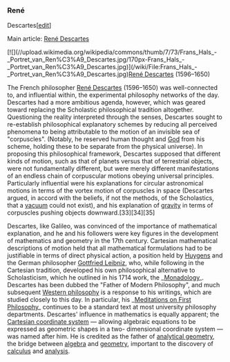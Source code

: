 ### René
Descartes[[edit](/w/index.php?title=History\_of\_physics&action=edit&section=9
"Edit section: René Descartes")]

Main article: [René Descartes](/wiki/Ren%C3%A9\_Descartes "René Descartes")

[![](//upload.wikimedia.org/wikipedia/commons/thumb/7/73/Frans\_Hals\_-
\_Portret\_van\_Ren%C3%A9\_Descartes.jpg/170px-Frans\_Hals\_-
\_Portret\_van\_Ren%C3%A9\_Descartes.jpg)](/wiki/File:Frans\_Hals\_-
\_Portret\_van\_Ren%C3%A9\_Descartes.jpg)[René
Descartes](/wiki/Ren%C3%A9\_Descartes "René Descartes") 
(1596–1650)

The French philosopher [René Descartes](/wiki/Ren%C3%A9\_Descartes "René
Descartes") (1596–1650) was well-connected to, and influential within, the
experimental philosophy networks of the day. Descartes had a more ambitious
agenda, however, which was geared toward replacing the Scholastic
philosophical tradition altogether. Questioning the reality interpreted
through the senses, Descartes sought to re-establish philosophical explanatory
schemes by reducing all perceived phenomena to being attributable to the
motion of an invisible sea of "corpuscles". (Notably, he reserved human
thought and [God](/wiki/God "God") from his scheme, holding these to be
separate from the physical universe). In proposing this philosophical
framework, Descartes supposed that different kinds of motion, such as that of
planets versus that of terrestrial objects, were not fundamentally different,
but were merely different manifestations of an endless chain of corpuscular
motions obeying universal principles. Particularly influential were his
explanations for circular astronomical motions in terms of the vortex motion
of corpuscles in space (Descartes argued, in accord with the beliefs, if not
the methods, of the Scholastics, that a [vacuum](/wiki/Vacuum "Vacuum") could
not exist), and his explanation of [gravity](/wiki/Gravity "Gravity") in terms
of corpuscles pushing objects downward.[33][34][35]

Descartes, like Galileo, was convinced of the importance of mathematical
explanation, and he and his followers were key figures in the development of
mathematics and geometry in the 17th century. Cartesian mathematical
descriptions of motion held that all mathematical formulations had to be
justifiable in terms of direct physical action, a position held by
[Huygens](/wiki/Christiaan\_Huygens "Christiaan Huygens") and the German
philosopher [Gottfried Leibniz](/wiki/Gottfried\_Leibniz "Gottfried Leibniz"),
who, while following in the Cartesian tradition, developed his own
philosophical alternative to Scholasticism, which he outlined in his 1714
work, the \_[Monadology](/wiki/Monadology "Monadology")\_. Descartes has been
dubbed the "Father of Modern Philosophy", and much subsequent [Western
philosophy](/wiki/Western\_philosophy "Western philosophy") is a response to
his writings, which are studied closely to this day. In particular, his
\_[Meditations on First Philosophy](/wiki/Meditations\_on\_First\_Philosophy
"Meditations on First Philosophy")\_ continues to be a standard text at most
university philosophy departments. Descartes' influence in mathematics is
equally apparent; the [Cartesian coordinate
system](/wiki/Cartesian\_coordinate\_system "Cartesian coordinate system") —
allowing algebraic equations to be expressed as geometric shapes in a two-
dimensional coordinate system — was named after him. He is credited as the
father of [analytical geometry](/wiki/Analytical\_geometry "Analytical
geometry"), the bridge between [algebra](/wiki/Algebra "Algebra") and
[geometry](/wiki/Geometry "Geometry"), important to the discovery of
[calculus](/wiki/Calculus "Calculus") and
[analysis](/wiki/Mathematical\_analysis "Mathematical analysis").
